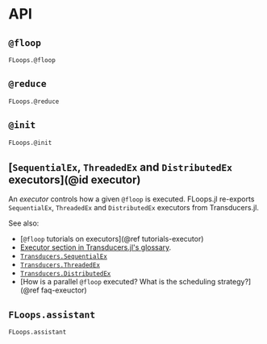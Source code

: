 # API

## `@floop`

```@docs
FLoops.@floop
```

## `@reduce`

```@docs
FLoops.@reduce
```

## `@init`

```@docs
FLoops.@init
```

## [`SequentialEx`, `ThreadedEx` and `DistributedEx` executors](@id executor)

An *executor* controls how a given `@floop` is executed. FLoops.jl re-exports
`SequentialEx`, `ThreadedEx` and `DistributedEx` executors from
Transducers.jl.

See also:
* [`@floop` tutorials on executors](@ref tutorials-executor)
* [Executor section in Transducers.jl's glossary](https://juliafolds.github.io/Transducers.jl/dev/explanation/glossary/#glossary-executor).
* [`Transducers.SequentialEx`](https://juliafolds.github.io/Transducers.jl/dev/reference/manual/#Transducers.SequentialEx)
* [`Transducers.ThreadedEx`](https://juliafolds.github.io/Transducers.jl/dev/reference/manual/#Transducers.ThreadedEx)
* [`Transducers.DistributedEx`](https://juliafolds.github.io/Transducers.jl/dev/reference/manual/#Transducers.DistributedEx)
* [How is a parallel `@floop` executed? What is the scheduling strategy?](@ref faq-exeuctor)

## `FLoops.assistant`

```@docs
FLoops.assistant
```
